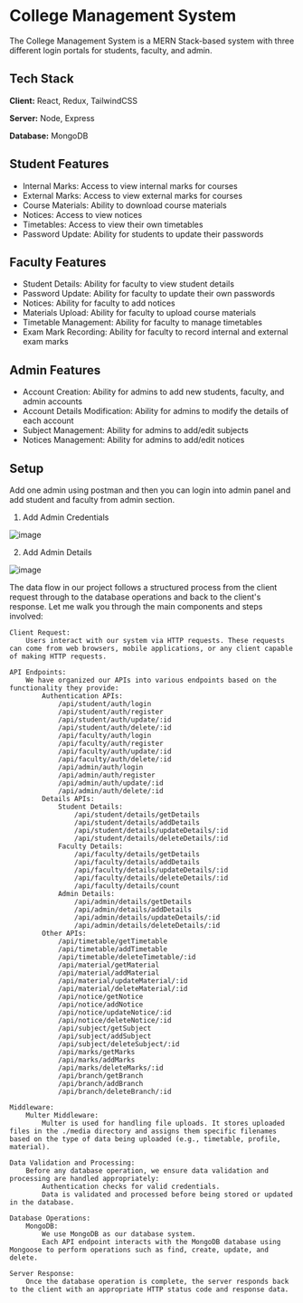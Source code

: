 
# College Management System

The College Management System is a MERN Stack-based system with three different login portals for students, faculty, and admin.

## Tech Stack

**Client:** React, Redux, TailwindCSS

**Server:** Node, Express

**Database:** MongoDB

## Student Features

- Internal Marks: Access to view internal marks for courses
- External Marks: Access to view external marks for courses
- Course Materials: Ability to download course materials
- Notices: Access to view notices
- Timetables: Access to view their own timetables
- Password Update: Ability for students to update their passwords

## Faculty Features

- Student Details: Ability for faculty to view student details
- Password Update: Ability for faculty to update their own passwords
- Notices: Ability for faculty to add notices
- Materials Upload: Ability for faculty to upload course materials
- Timetable Management: Ability for faculty to manage timetables
- Exam Mark Recording: Ability for faculty to record internal and external exam marks

## Admin Features

- Account Creation: Ability for admins to add new students, faculty, and admin accounts
- Account Details Modification: Ability for admins to modify the details of each account
- Subject Management: Ability for admins to add/edit subjects
- Notices Management: Ability for admins to add/edit notices

## Setup

Add one admin using postman and then you can login into admin panel and add student and faculty from admin section.

1) Add Admin Credentials

![image](https://github.com/krish-7104/College-Management-System/assets/95702005/c9560aff-0997-4ccc-96a1-7abe863d386f)
 
2) Add Admin Details

![image](https://github.com/krish-7104/College-Management-System/assets/95702005/1d7d25af-19ea-447d-b4b8-b7f8f341db98)

The data flow in our project follows a structured process from the client request through to the database operations and back to the client's response. Let me walk you through the main components and steps involved:

    Client Request:
        Users interact with our system via HTTP requests. These requests can come from web browsers, mobile applications, or any client capable of making HTTP requests.

    API Endpoints:
        We have organized our APIs into various endpoints based on the functionality they provide:
            Authentication APIs:
                /api/student/auth/login
                /api/student/auth/register
                /api/student/auth/update/:id
                /api/student/auth/delete/:id
                /api/faculty/auth/login
                /api/faculty/auth/register
                /api/faculty/auth/update/:id
                /api/faculty/auth/delete/:id
                /api/admin/auth/login
                /api/admin/auth/register
                /api/admin/auth/update/:id
                /api/admin/auth/delete/:id
            Details APIs:
                Student Details:
                    /api/student/details/getDetails
                    /api/student/details/addDetails
                    /api/student/details/updateDetails/:id
                    /api/student/details/deleteDetails/:id
                Faculty Details:
                    /api/faculty/details/getDetails
                    /api/faculty/details/addDetails
                    /api/faculty/details/updateDetails/:id
                    /api/faculty/details/deleteDetails/:id
                    /api/faculty/details/count
                Admin Details:
                    /api/admin/details/getDetails
                    /api/admin/details/addDetails
                    /api/admin/details/updateDetails/:id
                    /api/admin/details/deleteDetails/:id
            Other APIs:
                /api/timetable/getTimetable
                /api/timetable/addTimetable
                /api/timetable/deleteTimetable/:id
                /api/material/getMaterial
                /api/material/addMaterial
                /api/material/updateMaterial/:id
                /api/material/deleteMaterial/:id
                /api/notice/getNotice
                /api/notice/addNotice
                /api/notice/updateNotice/:id
                /api/notice/deleteNotice/:id
                /api/subject/getSubject
                /api/subject/addSubject
                /api/subject/deleteSubject/:id
                /api/marks/getMarks
                /api/marks/addMarks
                /api/marks/deleteMarks/:id
                /api/branch/getBranch
                /api/branch/addBranch
                /api/branch/deleteBranch/:id

    Middleware:
        Multer Middleware:
            Multer is used for handling file uploads. It stores uploaded files in the ./media directory and assigns them specific filenames based on the type of data being uploaded (e.g., timetable, profile, material).

    Data Validation and Processing:
        Before any database operation, we ensure data validation and processing are handled appropriately:
            Authentication checks for valid credentials.
            Data is validated and processed before being stored or updated in the database.

    Database Operations:
        MongoDB:
            We use MongoDB as our database system.
            Each API endpoint interacts with the MongoDB database using Mongoose to perform operations such as find, create, update, and delete.

    Server Response:
        Once the database operation is complete, the server responds back to the client with an appropriate HTTP status code and response data.
